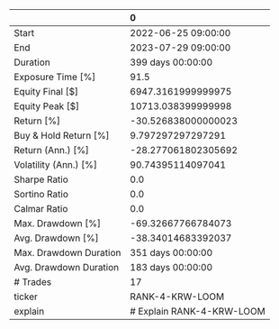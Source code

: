|                        | 0                         |
|:-----------------------|:--------------------------|
| Start                  | 2022-06-25 09:00:00       |
| End                    | 2023-07-29 09:00:00       |
| Duration               | 399 days 00:00:00         |
| Exposure Time [%]      | 91.5                      |
| Equity Final [$]       | 6947.3161999999975        |
| Equity Peak [$]        | 10713.038399999998        |
| Return [%]             | -30.526838000000023       |
| Buy & Hold Return [%]  | 9.797297297297291         |
| Return (Ann.) [%]      | -28.277061802305692       |
| Volatility (Ann.) [%]  | 90.74395114097041         |
| Sharpe Ratio           | 0.0                       |
| Sortino Ratio          | 0.0                       |
| Calmar Ratio           | 0.0                       |
| Max. Drawdown [%]      | -69.32667766784073        |
| Avg. Drawdown [%]      | -38.34014683392037        |
| Max. Drawdown Duration | 351 days 00:00:00         |
| Avg. Drawdown Duration | 183 days 00:00:00         |
| # Trades               | 17                        |
| ticker                 | RANK-4-KRW-LOOM           |
| explain                | # Explain RANK-4-KRW-LOOM |